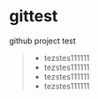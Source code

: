 # gittest
github project test

> * tezstes111111
> * tezstes111111
> * tezstes111111
> * tezstes111111

